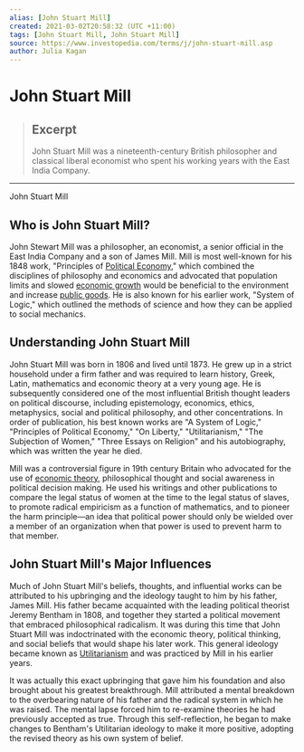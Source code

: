 ```yaml
---
alias: [John Stuart Mill]
created: 2021-03-02T20:58:32 (UTC +11:00)
tags: [John Stuart Mill, John Stuart Mill]
source: https://www.investopedia.com/terms/j/john-stuart-mill.asp
author: Julia Kagan
---
```


# John Stuart Mill

> ## Excerpt
> John Stuart Mill was a nineteenth-century British philosopher and classical liberal economist who spent his working years with the East India Company.

---

John Stuart Mill
## Who is John Stuart Mill?

John Stewart Mill was a philosopher, an economist, a senior official in the East India Company and a son of James Mill. Mill is most well-known for his 1848 work, "Principles of [Political Economy](https://www.investopedia.com/terms/p/political-economy.asp)," which combined the disciplines of philosophy and economics and advocated that population limits and slowed [economic growth](https://www.investopedia.com/terms/e/economicgrowth.asp) would be beneficial to the environment and increase [public goods](https://www.investopedia.com/terms/p/public-good.asp). He is also known for his earlier work, "System of Logic," which outlined the methods of science and how they can be applied to social mechanics.

## Understanding John Stuart Mill

John Stuart Mill was born in 1806 and lived until 1873. He grew up in a strict household under a firm father and was required to learn history, Greek, Latin, mathematics and economic theory at a very young age. He is subsequently considered one of the most influential British thought leaders on political discourse, including epistemology, economics, ethics, metaphysics, social and political philosophy, and other concentrations. In order of publication, his best known works are "A System of Logic," "Principles of Political Economy," "On Liberty," "Utilitarianism," "The Subjection of Women," "Three Essays on Religion" and his autobiography, which was written the year he died.

Mill was a controversial figure in 19th century Britain who advocated for the use of [economic theory](https://www.investopedia.com/terms/c/classicaleconomics.asp), philosophical thought and social awareness in political decision making. He used his writings and other publications to compare the legal status of women at the time to the legal status of slaves, to promote radical empiricism as a function of mathematics, and to pioneer the harm principle—an idea that political power should only be wielded over a member of an organization when that power is used to prevent harm to that member.

## John Stuart Mill's Major Influences 

Much of John Stuart Mill's beliefs, thoughts, and influential works can be attributed to his upbringing and the ideology taught to him by his father, James Mill. His father became acquainted with the leading political theorist Jeremy Bentham in 1808, and together they started a political movement that embraced philosophical radicalism. It was during this time that John Stuart Mill was indoctrinated with the economic theory, political thinking, and social beliefs that would shape his later work. This general ideology became known as [Utilitarianism](https://www.investopedia.com/terms/u/utilitarianism.asp) and was practiced by Mill in his earlier years.

It was actually this exact upbringing that gave him his foundation and also brought about his greatest breakthrough. Mill attributed a mental breakdown to the overbearing nature of his father and the radical system in which he was raised. The mental lapse forced him to re-examine theories he had previously accepted as true. Through this self-reflection, he began to make changes to Bentham's Utilitarian ideology to make it more positive, adopting the revised theory as his own system of belief.
